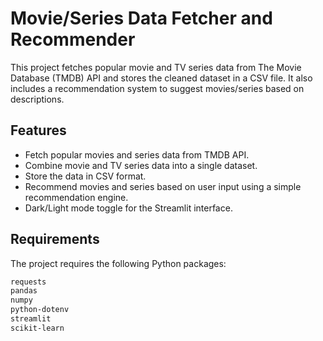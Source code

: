 # Movie/Series Data Fetcher and Recommender

This project fetches popular movie and TV series data from The Movie Database (TMDB) API and stores the cleaned dataset in a CSV file. It also includes a recommendation system to suggest movies/series based on descriptions.

## Features

- Fetch popular movies and series data from TMDB API.
- Combine movie and TV series data into a single dataset.
- Store the data in CSV format.
- Recommend movies and series based on user input using a simple recommendation engine.
- Dark/Light mode toggle for the Streamlit interface.

## Requirements

The project requires the following Python packages:

```bash
requests
pandas
numpy
python-dotenv
streamlit
scikit-learn
